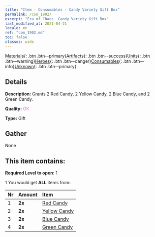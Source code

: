 ```yaml
---
title: "Item - Consumables - Candy Variety Gift Box"
permalink: /con_1902/
excerpt: "Era of Chaos  Candy Variety Gift Box"
last_modified_at: 2021-04-21
locale: en
ref: "con_1902.md"
toc: false
classes: wide
---
```

 [Materials](/Items/){: .btn .btn--primary}[Artifacts](/Items/Artifacts/){: .btn .btn--success}[Units](/Items/Units/){: .btn .btn--warning}[Heroes](/Items/Heroes/){: .btn .btn--danger}[Consumables](/Items/Consumables/){: .btn .btn--info}[Unknown](/Items/Unknown/){: .btn .btn--primary}

## Details
 **Description:** Grants 2 Red Candy, 2 Yellow Candy, 2 Blue Candy, and 2 Green Candy.

 **Quality:** <span style="color: #DA70D6">OK</span>

 **Type:** Gift

## Gather

  None

## This item contains:

 **Required Level to open:** 1

 1 You would get **ALL** items  from:

  | Nr | Amount |     Item    |
  |:---|:-------|:------------|
  | 1 |  **2x** | [Red Candy](/Items/con_549/) |  | 
  | 2 |  **2x** | [Yellow Candy](/Items/con_550/) |  | 
  | 3 |  **2x** | [Blue Candy](/Items/con_551/) |  | 
  | 4 |  **2x** | [Green Candy](/Items/con_552/) |  | 

